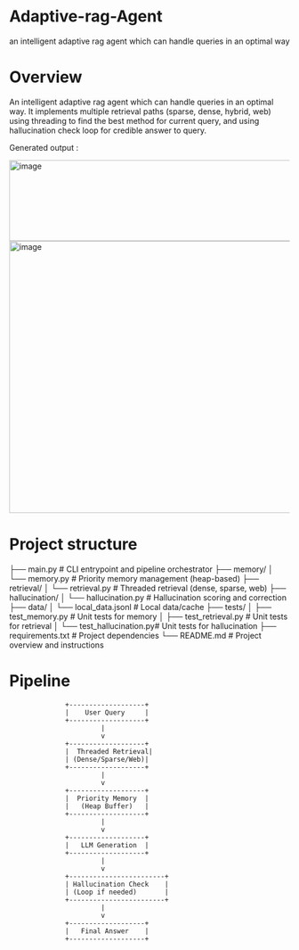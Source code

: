 # Adaptive-rag-Agent
an intelligent adaptive rag agent which can handle queries in an optimal way

# Overview
An intelligent adaptive rag agent which can handle queries in an optimal way. It implements multiple retrieval paths (sparse, dense, hybrid, web) using threading to find the best method for current query, and using hallucination check loop for credible answer to query.

Generated output : 

<img width="1679" height="145" alt="image" src="https://github.com/user-attachments/assets/b773f166-e646-4d4d-85e0-95948f21178b" />
<img width="1704" height="488" alt="image" src="https://github.com/user-attachments/assets/dbeaeb56-3fad-42b9-a1f6-460cd8537c6e" />

# Project structure
├── main.py                  # CLI entrypoint and pipeline orchestrator
├── memory/
│   └── memory.py            # Priority memory management (heap-based)
├── retrieval/
│   └── retrieval.py         # Threaded retrieval (dense, sparse, web)
├── hallucination/
│   └── hallucination.py     # Hallucination scoring and correction
├── data/
│   └── local_data.jsonl     # Local data/cache
├── tests/
│   ├── test_memory.py       # Unit tests for memory
│   ├── test_retrieval.py    # Unit tests for retrieval
│   └── test_hallucination.py# Unit tests for hallucination
├── requirements.txt         # Project dependencies
└── README.md                # Project overview and instructions

# Pipeline
                  +-------------------+
                  |    User Query     |
                  +-------------------+
                           |
                           v
                  +-------------------+
                  |  Threaded Retrieval|
                  | (Dense/Sparse/Web)|
                  +-------------------+
                           |
                           v
                  +-------------------+
                  |  Priority Memory  |
                  |   (Heap Buffer)   |
                  +-------------------+
                           |
                           v
                  +-------------------+
                  |   LLM Generation  |
                  +-------------------+
                           |
                           v
                  +------------------------+
                  | Hallucination Check    |
                  | (Loop if needed)       |
                  +------------------------+
                           |
                           v
                  +-------------------+
                  |   Final Answer    |
                  +-------------------+

